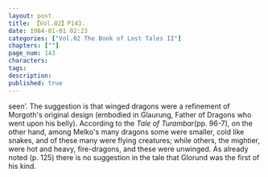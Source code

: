 ```yaml
---
layout: post
title: 【Vol.02】P143.
date: 1984-01-01 02:23
categories: ["Vol.02 The Book of Lost Tales II"]
chapters: [""]
page_num: 143
characters: 
tags: 
description: 
published: true
---
```


<p style="text-indent: 0;">
seen’. The suggestion is that winged dragons were a refinement of Morgoth's original design (embodied in Glaurung, Father of Dragons who went upon his belly). According to the <I>Tale of Turambar</I>(pp. 96-7), on the other hand, among Melko's many dragons some were smaller, cold like snakes, and of these many were flying creatures; while others, the mightier, were hot and heavy, fire-dragons, and these were unwinged. As already noted (p. 125) there is no suggestion in the tale that Glorund was the first of his kind.
</p>

